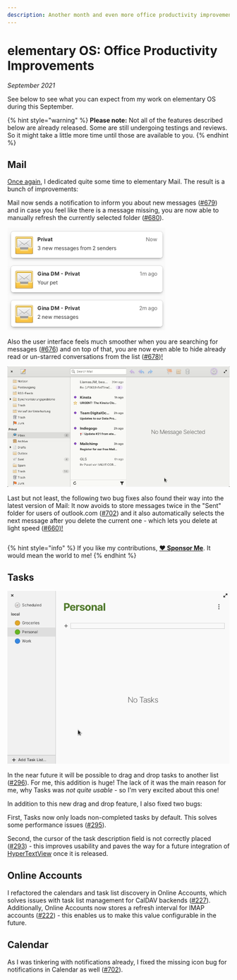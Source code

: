 ```yaml
---
description: Another month and even more office productivity improvements!
---
```


# elementary OS: Office Productivity Improvements

_September 2021_

See below to see what you can expect from my work on elementary OS during this September.

{% hint style="warning" %}
**Please note:** Not all of the features described below are already released. Some are still undergoing testings and reviews. So it might take a little more time until those are available to you.
{% endhint %}

## Mail

[Once again](https://www.marco.betschart.name/blog/2021-07-25-a-month-dedicated-to-elementary-mail), I dedicated quite some time to elementary Mail. The result is a bunch of improvements:

Mail now sends a notification to inform you about new messages \([\#679](https://github.com/elementary/mail/pull/679)\) and in case you feel like there is a message missing, you are now able to manually refresh the currently selected folder \([\#680](https://github.com/elementary/mail/pull/680)\).

![Mail notifies you about new messages](../.gitbook/assets/elementary-mail-notifications.png)

Also the user interface feels much smoother when you are searching for messages \([\#676](https://github.com/elementary/mail/pull/676)\) and on top of that, you are now even able to hide already read or un-starred conversations from the list \([\#678](https://github.com/elementary/mail/pull/678)\)[!](https://github.com/elementary/mail/pull/678]%29!)

![New functionality in elementary Mail: Refresh and Filter](../.gitbook/assets/elementary-mail-refresh-and-filter.png)

Last but not least, the following two bug fixes also found their way into the latest version of Mail: It now avoids to store messages twice in the "Sent" folder for users of outlook.com \([\#702](https://github.com/elementary/mail/pull/702)\) and it also automatically selects the next message after you delete the current one - which lets you delete at light speed \([\#660](https://github.com/elementary/mail/pull/660)[\)!](https://github.com/elementary/mail/pull/660%29!)

|  |  |
| :--- | :--- |


{% hint style="info" %}
If you like my contributions, [**❤️ Sponsor Me**](https://github.com/sponsors/marbetschar). It would mean the world to me!
{% endhint %}

## Tasks

![elementary Tasks: Drag task to another list](../.gitbook/assets/elementary-tasks-drag-and-drop.png)

In the near future it will be possible to drag and drop tasks to another list \([\#296](https://github.com/elementary/tasks/pull/296)\). For me, this addition is huge! The lack of it was the main reason for me, why Tasks was _not quite usable_ - so I'm very excited about this one!

In addition to this new drag and drop feature, I also fixed two bugs:

First, Tasks now only loads non-completed tasks by default. This solves some performance issues \([\#295](https://github.com/elementary/tasks/pull/295)\).

Second, the cursor of the task description field is not correctly placed \([\#293](https://github.com/elementary/tasks/pull/293)\) - this improves usability and paves the way for a future integration of [HyperTextView](https://github.com/elementary/granite/pull/507) once it is released.

## Online Accounts

I refactored the calendars and task list discovery in Online Accounts, which solves issues with task list management for CalDAV backends \([\#227](https://github.com/elementary/switchboard-plug-onlineaccounts/pull/227)\). Additionally, Online Accounts now stores a refresh interval for IMAP accounts \([\#222](https://github.com/elementary/switchboard-plug-onlineaccounts/pull/222)\) - this enables us to make this value configurable in the future.

## Calendar

As I was tinkering with notifications already, I fixed the missing icon bug for notifications in Calendar as well \([\#702](https://github.com/elementary/calendar/pull/702)\).


